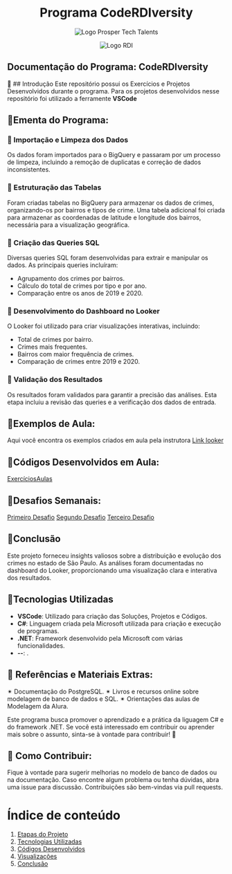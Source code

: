 <a id="documentacao"></a>
<h1 align="center">
    Programa CodeRDIversity<br>    
</h1>
<p align="center">
      <img src="https://prospertechtalents.com/wp-content/uploads/2024/02/Prosper-Logo-Red.png" alt="Logo Prosper Tech Talents"> 
</center>
<p align="center">
    <img src="https://www.rdisoftware.com/img/logo.png" alt="Logo RDI"> 
</center>

## Documentação do Programa: CodeRDIversity

🤖 ## Introdução
Este repositório possui os Exercícios e Projetos Desenvolvidos durante o programa.
Para os projetos desenvolvidos nesse repositório foi utilizado a ferramente **VSCode**

## 🚀Ementa do Programa:
### 🎲 Importação e Limpeza dos Dados
Os dados foram importados para o BigQuery e passaram por um processo de limpeza, incluindo a remoção de duplicatas e correção de dados inconsistentes.
### 🎲 Estruturação das Tabelas
Foram criadas tabelas no BigQuery para armazenar os dados de crimes, organizando-os por bairros e tipos de crime. Uma tabela adicional foi criada para armazenar as coordenadas de latitude e longitude dos bairros, necessária para a visualização geográfica.
### 🎲 Criação das Queries SQL
Diversas queries SQL foram desenvolvidas para extrair e manipular os dados. As principais queries incluíram:
- Agrupamento dos crimes por bairros.
- Cálculo do total de crimes por tipo e por ano.
- Comparação entre os anos de 2019 e 2020.
### 🎲 Desenvolvimento do Dashboard no Looker
O Looker foi utilizado para criar visualizações interativas, incluindo:
- Total de crimes por bairro.
- Crimes mais frequentes.
- Bairros com maior frequência de crimes.
- Comparação de crimes entre 2019 e 2020.
### 🎲 Validação dos Resultados
Os resultados foram validados para garantir a precisão das análises. Esta etapa incluiu a revisão das queries e a verificação dos dados de entrada.

## 📑Exemplos de Aula:
Aqui você encontra os exemplos criados em aula pela instrutora
[Link looker](#https://lookerstudio.google.com/s/qQ3NtS5KZ9A)

## 📑Códigos Desenvolvidos em Aula:
[ExercíciosAulas ](path) 

## 📄Desafios Semanais:
[Primeiro Desafio](path) 
[Segundo Desafio](path) 
[Terceiro Desafio](path) 

## 📄Conclusão
Este projeto forneceu insights valiosos sobre a distribuição e evolução dos crimes no estado de São Paulo. As análises foram documentadas no dashboard do Looker, proporcionando uma visualização clara e interativa dos resultados.


## 📄Tecnologias Utilizadas
- **VSCode**: Utilizado para criação das Soluções, Projetos e Códigos.
- **C#**: Linguagem criada pela Microsoft utilizada para criação e execução de programas.
- **.NET**: Framework desenvolvido pela Microsoft com várias funcionalidades.
- **--**: .


## 📰 Referências e Materiais Extras:
✴ Documentação do PostgreSQL.
✴ Livros e recursos online sobre modelagem de banco de dados e SQL.
✴ Orientações das aulas de Modelagem da Alura.

Este programa busca promover o aprendizado e a prática da liguagem C# e do framework .NET. 
Se você está interessado em contribuir ou aprender mais sobre o assunto, sinta-se à vontade para contribuir! 🚀

## 📄 Como Contribuir:
Fique à vontade para sugerir melhorias no modelo de banco de dados ou na documentação.
Caso encontre algum problema ou tenha dúvidas, abra uma issue para discussão.
Contribuições são bem-vindas via pull requests.

# Índice de conteúdo  
1. [Etapas do Projeto](#etapas-do-projeto)  
2. [Tecnologias Utilizadas](#tecnologias-utilizadas)  
3. [Códigos Desenvolvidos](#códigos-desenvolvidos)  
4. [Visualizações](#visualizações)
5. [Conclusão](#conclusão)
